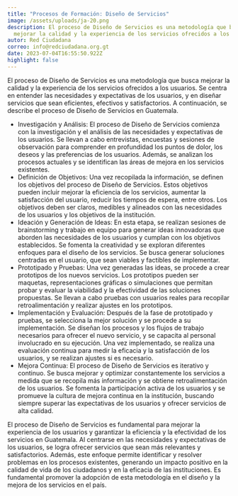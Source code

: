 ```yaml
---
title: "Procesos de Formación: Diseño de Servicios"
image: /assets/uploads/ja-20.png
description: El proceso de Diseño de Servicios es una metodología que busca
  mejorar la calidad y la experiencia de los servicios ofrecidos a los usuarios.
autor: Red Ciudadana
correo: info@redciudadana.org.gt
date: 2023-07-04T16:55:50.922Z
highlight: false
---
```

El proceso de Diseño de Servicios es una metodología que busca mejorar la
calidad y la experiencia de los servicios ofrecidos a los usuarios. Se centra en
entender las necesidades y expectativas de los usuarios, y en diseñar servicios
que sean eficientes, efectivos y satisfactorios. A continuación, se describe el
proceso de Diseño de Servicios en Guatemala.

* Investigación y Análisis: El proceso de Diseño de Servicios comienza con la
  investigación y el análisis de las necesidades y expectativas de los
  usuarios. Se llevan a cabo entrevistas, encuestas y sesiones de
  observación para comprender en profundidad los puntos de dolor, los
  deseos y las preferencias de los usuarios. Además, se analizan los
  procesos actuales y se identifican las áreas de mejora en los servicios
  existentes.
* Definición de Objetivos: Una vez recopilada la información, se definen los
  objetivos del proceso de Diseño de Servicios. Estos objetivos pueden incluir
  mejorar la eficiencia de los servicios, aumentar la satisfacción del usuario,
  reducir los tiempos de espera, entre otros. Los objetivos deben ser claros,
  medibles y alineados con las necesidades de los usuarios y los objetivos de
  la institución.
* Ideación y Generación de Ideas: En esta etapa, se realizan sesiones de
  brainstorming y trabajo en equipo para generar ideas innovadoras que
  aborden las necesidades de los usuarios y cumplan con los objetivos
  establecidos. Se fomenta la creatividad y se exploran diferentes enfoques para el diseño de los servicios. Se busca generar soluciones centradas en
  el usuario, que sean viables y factibles de implementar.
* Prototipado y Pruebas: Una vez generadas las ideas, se procede a crear
  prototipos de los nuevos servicios. Los prototipos pueden ser maquetas,
  representaciones gráficas o simulaciones que permitan probar y evaluar la
  viabilidad y la efectividad de las soluciones propuestas. Se llevan a cabo
  pruebas con usuarios reales para recopilar retroalimentación y realizar
  ajustes en los prototipos.
* Implementación y Evaluación: Después de la fase de prototipado y pruebas,
  se selecciona la mejor solución y se procede a su implementación. Se
  diseñan los procesos y los flujos de trabajo necesarios para ofrecer el
  nuevo servicio, y se capacita al personal involucrado en su ejecución. Una
  vez implementado, se realiza una evaluación continua para medir la eficacia
  y la satisfacción de los usuarios, y se realizan ajustes si es necesario.
* Mejora Continua: El proceso de Diseño de Servicios es iterativo y continuo.
  Se busca mejorar y optimizar constantemente los servicios a medida que se
  recopila más información y se obtiene retroalimentación de los usuarios. Se
  fomenta la participación activa de los usuarios y se promueve la cultura de
  mejora continua en la institución, buscando siempre superar las
  expectativas de los usuarios y ofrecer servicios de alta calidad.

El proceso de Diseño de Servicios es fundamental para mejorar la experiencia de
los usuarios y garantizar la eficiencia y la efectividad de los servicios en
Guatemala. Al centrarse en las necesidades y expectativas de los usuarios, se
logra ofrecer servicios que sean más relevantes y satisfactorios. Además, este
enfoque permite identificar y resolver problemas en los procesos existentes,
generando un impacto positivo en la calidad de vida de los ciudadanos y en la
eficacia de las instituciones. Es fundamental promover la adopción de esta
metodología en el diseño y la mejora de los servicios en el país.